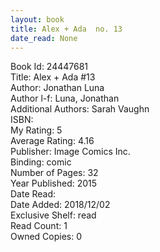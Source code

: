 ```yaml
---
layout: book
title: Alex + Ada  no. 13
date_read: None
---
```


Book Id: 24447681<br />
Title: Alex + Ada #13<br />
Author: Jonathan Luna<br />
Author l-f: Luna, Jonathan<br />
Additional Authors: Sarah Vaughn<br />
ISBN: <br />
My Rating: 5<br />
Average Rating: 4.16<br />
Publisher: Image Comics Inc.<br />
Binding: comic<br />
Number of Pages: 32<br />
Year Published: 2015<br />
Date Read: <br />
Date Added: 2018/12/02<br />
Exclusive Shelf: read<br />
Read Count: 1<br />
Owned Copies: 0<br />


